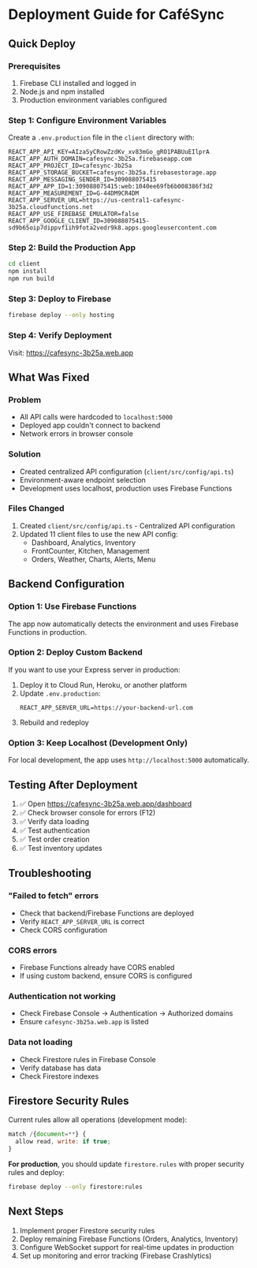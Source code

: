 # Deployment Guide for CaféSync

## Quick Deploy

### Prerequisites

1. Firebase CLI installed and logged in
2. Node.js and npm installed
3. Production environment variables configured

### Step 1: Configure Environment Variables

Create a `.env.production` file in the `client` directory with:

```env
REACT_APP_API_KEY=AIzaSyCRowZzdKv_xv83mGo_gRO1PABUuEIlprA
REACT_APP_AUTH_DOMAIN=cafesync-3b25a.firebaseapp.com
REACT_APP_PROJECT_ID=cafesync-3b25a
REACT_APP_STORAGE_BUCKET=cafesync-3b25a.firebasestorage.app
REACT_APP_MESSAGING_SENDER_ID=309088075415
REACT_APP_APP_ID=1:309088075415:web:1040ee69fb6b008386f3d2
REACT_APP_MEASUREMENT_ID=G-44DM9CR4DM
REACT_APP_SERVER_URL=https://us-central1-cafesync-3b25a.cloudfunctions.net
REACT_APP_USE_FIREBASE_EMULATOR=false
REACT_APP_GOOGLE_CLIENT_ID=309088075415-sd9b65oip7dippvf1ih9fota2vedr9k8.apps.googleusercontent.com
```

### Step 2: Build the Production App

```bash
cd client
npm install
npm run build
```

### Step 3: Deploy to Firebase

```bash
firebase deploy --only hosting
```

### Step 4: Verify Deployment

Visit: https://cafesync-3b25a.web.app

## What Was Fixed

### Problem

- All API calls were hardcoded to `localhost:5000`
- Deployed app couldn't connect to backend
- Network errors in browser console

### Solution

- Created centralized API configuration (`client/src/config/api.ts`)
- Environment-aware endpoint selection
- Development uses localhost, production uses Firebase Functions

### Files Changed

1. Created `client/src/config/api.ts` - Centralized API configuration
2. Updated 11 client files to use the new API config:
   - Dashboard, Analytics, Inventory
   - FrontCounter, Kitchen, Management
   - Orders, Weather, Charts, Alerts, Menu

## Backend Configuration

### Option 1: Use Firebase Functions

The app now automatically detects the environment and uses Firebase Functions in production.

### Option 2: Deploy Custom Backend

If you want to use your Express server in production:

1. Deploy it to Cloud Run, Heroku, or another platform
2. Update `.env.production`:
   ```env
   REACT_APP_SERVER_URL=https://your-backend-url.com
   ```
3. Rebuild and redeploy

### Option 3: Keep Localhost (Development Only)

For local development, the app uses `http://localhost:5000` automatically.

## Testing After Deployment

1. ✅ Open https://cafesync-3b25a.web.app/dashboard
2. ✅ Check browser console for errors (F12)
3. ✅ Verify data loading
4. ✅ Test authentication
5. ✅ Test order creation
6. ✅ Test inventory updates

## Troubleshooting

### "Failed to fetch" errors

- Check that backend/Firebase Functions are deployed
- Verify `REACT_APP_SERVER_URL` is correct
- Check CORS configuration

### CORS errors

- Firebase Functions already have CORS enabled
- If using custom backend, ensure CORS is configured

### Authentication not working

- Check Firebase Console → Authentication → Authorized domains
- Ensure `cafesync-3b25a.web.app` is listed

### Data not loading

- Check Firestore rules in Firebase Console
- Verify database has data
- Check Firestore indexes

## Firestore Security Rules

Current rules allow all operations (development mode):

```javascript
match /{document=**} {
  allow read, write: if true;
}
```

**For production**, you should update `firestore.rules` with proper security rules and deploy:

```bash
firebase deploy --only firestore:rules
```

## Next Steps

1. Implement proper Firestore security rules
2. Deploy remaining Firebase Functions (Orders, Analytics, Inventory)
3. Configure WebSocket support for real-time updates in production
4. Set up monitoring and error tracking (Firebase Crashlytics)

